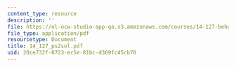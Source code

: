 ```yaml
---
content_type: resource
description: ''
file: https://ol-ocw-studio-app-qa.s3.amazonaws.com/courses/14-127-behavioral-economics-and-finance-spring-2004/20ce732f0723ec5e81bcd369fc45cb70_14_127_ps2sol.pdf
file_type: application/pdf
resourcetype: Document
title: 14_127_ps2sol.pdf
uid: 20ce732f-0723-ec5e-81bc-d369fc45cb70
---
```

